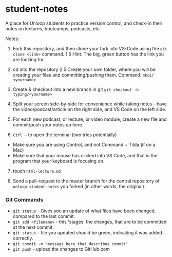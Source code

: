 # student-notes
A place for Unloop students to practice version control, and check-in their notes on lectures, bootcamps, podcasts, etc.

Notes:

1. Fork this repository, and then clone your fork into VS-Code using the `git clone <link>` command.
    1.5 Hint: The big, green button has the link you are looking for 
2. cd into the repository
2.5 Create your own folder, where you will be creating your files and committing/pushing them.
    Command: `mkdir <yourname>`
3. Create & checkout into a new branch in git 
    `git checkout -b typing/<yourname>`
    
4. Split your screen side-by-side for convenience while taking notes - have the video/podcast/article on the right side, and VS Code on the left side.
5. For each new podcast, or lecture, or video module, create a new file and commit/push your notes up here.

6. `Ctrl ~` to open the terminal (two tries potentially)
  - Make sure you are using Control, and not Command + Tilda (if on a Mac)
  - Make sure that your mouse has clicked into VS Code, and that is the program that your keyboard is focusing on. 
  
7. touch `html-lecture.md`

8. Send a pull-request to the master branch for the central repository of `unloop:student-notes` you forked (in other words, the original).

### Git Commands

- `git status` - Gives you an update of what files have been changed, compared to the last commit.
- `git add <filename>` - this 'stages' the changes, that are to be committed at the next commit.
- `git status` - file you updated should be green, indicating it was added correctly. 
- `git commit -m "message here that describes commit"`
- `git push` - upload the changes to GitHub.com
